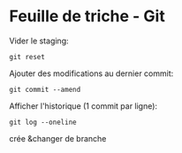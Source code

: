 # Feuille de triche - Git

Vider le staging:
```
git reset
```

Ajouter des modifications au dernier commit:
```
git commit --amend
```

Afficher l'historique (1 commit par ligne):
```
git log --oneline
```
crée &changer de branche
